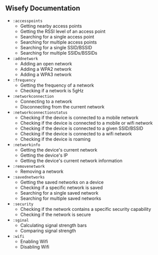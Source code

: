 ## Wisefy Documentation

- `:accesspoints`
  - Getting nearby access points
  - Getting the RSSI level of an access point
  - Searching for a single access point
  - Searching for multiple access points
  - Searching for a single SSID/BSSID
  - Searching for multiple SSIDs/BSSIDs
- `:addnetwork`
  - Adding an open network
  - Adding a WPA2 network
  - Adding a WPA3 network
- `:frequency`
  - Getting the frequency of a network
  - Checking if a network is 5gHz
- `:networkconnection`
  - Connecting to a network
  - Disconnecting from the current network
- `:networkconnectionstatus`
  - Checking if the device is connected to a mobile network
  - Checking if the device is connected to a mobile or wifi network
  - Checking if the device is connected to a given SSID/BSSID
  - Checking if the device is connected to a wifi network
  - Checking if the device is roaming
- `:networkinfo`
  - Getting the device's current network
  - Getting the device's IP
  - Getting the device's current network information
- `:removenetwork`
  - Removing a network
- `:savednetworks`
  - Getting the saved networks on a device
  - Checking if a specific network is saved
  - Searching for a single saved network
  - Searching for multiple saved networks
- `:security`
  - Checking if the network contains a specific security capability
  - Checking if the network is secure
- `:sginal`
  - Calculating signal strength bars
  - Comparing signal strength
- `:wifi`
  - Enabling Wifi
  - Disabling Wifi